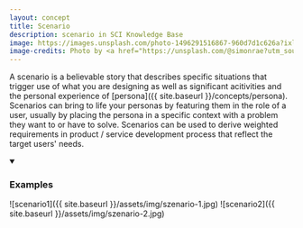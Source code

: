 ```yaml
---
layout: concept
title: Scenario
description: scenario in SCI Knowledge Base
image: https://images.unsplash.com/photo-1496291516867-960d7d1c626a?ixlib=rb-1.2.1&ixid=eyJhcHBfaWQiOjEyMDd9&auto=format&fit=crop&w=1351&q=80
image-credits: Photo by <a href="https://unsplash.com/@simonrae?utm_source=unsplash&amp;utm_medium=referral&amp;utm_content=creditCopyText">Simon Rae</a> on <a href="/s/photos/acting?utm_source=unsplash&amp;utm_medium=referral&amp;utm_content=creditCopyText">Unsplash</a>
---
```

A scenario is a believable story that describes specific situations that trigger use of what you are designing as well as significant acitivities and the personal experience of [persona]({{ site.baseurl }}/concepts/persona). Scenarios can bring to life your personas by featuring them in the role of a user, usually by placing the persona in a specific context with a problem they want to or have to solve. Scenarios can be used to derive weighted requirements in product / service development process that reflect the target users' needs.

<details markdown="1" open>
<summary><h3>Examples</h3></summary> 

![scenario1]({{ site.baseurl }}/assets/img/szenario-1.jpg)
![scenario2]({{ site.baseurl }}/assets/img/szenario-2.jpg)

</details>

